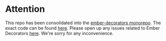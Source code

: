 # Attention

This repo has been consolidated into the [ember-decorators monorepo](https://github.com/ember-decorators/ember-decorators).
The exact code can be found [here](https://github.com/ember-decorators/ember-decorators/tree/master/packages/utils).
Please open up any issues related to Ember Decorators [here](https://github.com/ember-decorators/ember-decorators/issues).
We're sorry for any inconvenience.
